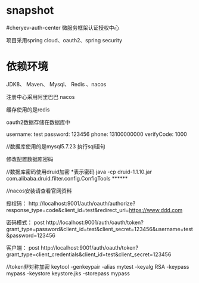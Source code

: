# snapshot
#cheryev-auth-center
微服务框架认证授权中心

项目采用spring cloud、oauth2、spring security

# 依赖环境
JDK8、 Maven、 Mysql、 Redis 、nacos


注册中心采用阿里巴巴 nacos

缓存使用的是redis

oauth2数据存储在数据库中

username: test  password: 123456
phone: 13100000000 verifyCode: 1000

//数据库使用的是mysql5.7.23
执行sql语句

修改配置数据库密码

//数据库密码使用druid加密 *表示密码
java -cp druid-1.1.10.jar com.alibaba.druid.filter.config.ConfigTools ******

//nacos安装请查看官网资料


授权码：
http://localhost:9001/auth/oauth/authorize?response_type=code&client_id=test&redirect_uri=https://www.ddd.com

密码模式：
post
http://localhost:9001/auth/oauth/token?grant_type=password&client_id=test&client_secret=123456&username=test&password=123456

客户端：
post
http://localhost:9001/auth/oauth/token?grant_type=client_credentials&client_id=test&client_secret=123456


//token非对称加密
keytool -genkeypair -alias mytest -keyalg RSA -keypass mypass -keystore keystore.jks -storepass mypass





